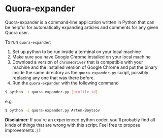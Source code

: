 # Quora-expander

Quora-expander is a command-line application written in Python that can be helpful for automatically expanding articles and comments for any given Quora user.

To run `quora-expander`:

1. Set up python to be run inside a terminal on your local machine
1. Make sure you have Google Chrome installed on your local machine
1. Download a version of `chromedriver` that is compatible with your machine and the installed version of Google Chrome and put the binary inside the same directory as the `quora-expander.py` script, possibly replacing any one that was there before.
1. Run the `quora-expander` with the following command

```sh
$ python -i quora-expander.py [profile_id]
```

e.g. 

```sh
$ python -i quora-expander.py Artem-Boytsov
```

**Disclaimer**: If you're an experienced python coder, you'll probably find all kinds of things that are wrong with this script. 
Feel free to propose improvements :) !

